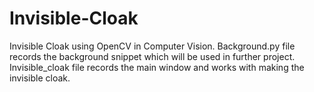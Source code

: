 # Invisible-Cloak
Invisible Cloak using OpenCV in Computer Vision.
Background.py file records the background snippet which will be used in further project. 
Invisible_cloak file records the main window and works with making the invisible cloak. 
